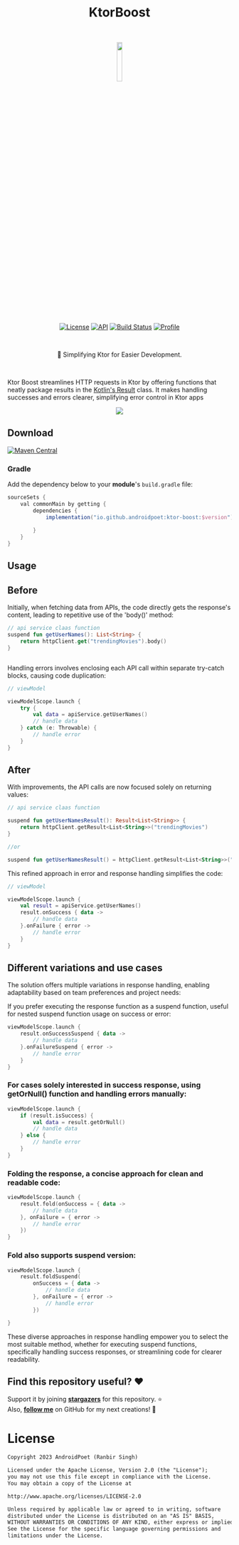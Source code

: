 <h1 align="center">KtorBoost</h1></br>



<p align="center">
	<img src="https://github.com/AndroidPoet/KtorBoost/assets/13647384/bc97617b-73e3-4298-a2d6-3bd62db97887" width="15%"/>

</p> <br>

<p align="center">
  <a href="https://opensource.org/licenses/Apache-2.0"><img alt="License" src="https://img.shields.io/badge/License-Apache%202.0-blue.svg"/></a>
  <a href="https://android-arsenal.com/api?level=21"><img alt="API" src="https://img.shields.io/badge/API-21%2B-brightgreen.svg?style=flat"/></a>
  <a href="https://github.com/androidpoet/KtorBoost/actions/workflows/build.yml"><img alt="Build Status" 
  src="https://github.com/androidpoet/KtorBoost/actions/workflows/build.yml/badge.svg"/></a>
 <a href="https://github.com/androidpoet"><img alt="Profile" src="https://user-images.githubusercontent.com/13647384/162662962-82e3c1eb-baf8-4e21-ad26-d4c4e3c31e44.svg"/></a>
</p><br>




<p align="center">
🚀 Simplifying Ktor for Easier Development.
</p><br>

Ktor Boost streamlines HTTP requests in Ktor by offering functions that neatly package results in the [Kotlin's Result](https://kotlinlang.org/api/latest/jvm/stdlib/kotlin/-result/) class. It makes
handling successes and errors clearer, simplifying error control in Ktor apps


<p align="center">
<img src="https://github.com/AndroidPoet/KtorBoost/assets/13647384/7f99beb3-10a4-4795-a8d0-d70403a2555a"
"/>
</p>

## Download

[![Maven Central](https://img.shields.io/maven-central/v/io.github.androidpoet/ktor-boost.svg?label=Maven%20Central)](https://search.maven.org/search?q=g:%22io.github.androidpoet%22%20AND%20a:%22ktor-boost%22)

### Gradle

Add the dependency below to your **module**'s `build.gradle` file:

```gradle
sourceSets {
    val commonMain by getting {
        dependencies {
            implementation("io.github.androidpoet:ktor-boost:$version")
    
        }
    }
}
```

## Usage

## Before

Initially, when fetching data from APIs, the code directly gets the response's content, leading to
repetitive use of the 'body()' method:

```kotlin
// api service claas function 
suspend fun getUserNames(): List<String> {
    return httpClient.get("trendingMovies").body()
}



```

Handling errors involves enclosing each API call within separate try-catch blocks, causing code
duplication:

```kotlin
// viewModel

viewModelScope.launch {
    try {
        val data = apiService.getUserNames()
        // handle data
    } catch (e: Throwable) {
        // handle error 
    }
}


```

## After

With improvements, the API calls are now focused solely on returning values:

```kotlin
// api service claas function 

suspend fun getUserNamesResult(): Result<List<String>> {
    return httpClient.getResult<List<String>>("trendingMovies")
}

//or

suspend fun getUserNamesResult() = httpClient.getResult<List<String>>("trendingMovies")

```

This refined approach in error and response handling simplifies the code:

```kotlin
// viewModel

viewModelScope.launch {
    val result = apiService.getUserNames()
    result.onSuccess { data ->
        // handle data
    }.onFailure { error ->
        // handle error 
    }
}

```

## Different variations and use cases

The solution offers multiple variations in response handling, enabling adaptability based on team
preferences and project needs:

If you prefer executing the response function as a suspend function, useful for nested suspend
function usage on success or error:

```kotlin
viewModelScope.launch {
    result.onSuccessSuspend { data ->
        // handle data
    }.onFailureSuspend { error ->
        // handle error
    }
}

```

### For cases solely interested in success response, using getOrNull() function and handling errors manually:

```kotlin
viewModelScope.launch {
    if (result.isSuccess) {
        val data = result.getOrNull()
        // handle data
    } else {
        // handle error
    }
}

```

### Folding the response, a concise approach for clean and readable code:

```kotlin
viewModelScope.launch {
    result.fold(onSuccess = { data ->
        // handle data
    }, onFailure = { error ->
        // handle error
    })
}

```

### Fold also supports suspend version:

```kotlin
viewModelScope.launch {
    result.foldSuspend(
        onSuccess = { data ->
            // handle data
        }, onFailure = { error ->
            // handle error
        })

}

```

These diverse approaches in response handling empower you to select the most suitable method,
whether for executing suspend functions,
specifically handling success responses, or streamlining code for clearer readability.

## Find this repository useful? :heart:

Support it by joining __[stargazers](https://github.com/androidpoet/KtorBoost/stargazers)__ for this
repository. :star: <br>
Also, __[follow me](https://github.com/androidpoet)__ on GitHub for my next creations! 🤩


# License
```xml
Copyright 2023 AndroidPoet (Ranbir Singh)

Licensed under the Apache License, Version 2.0 (the "License");
you may not use this file except in compliance with the License.
You may obtain a copy of the License at

http://www.apache.org/licenses/LICENSE-2.0

Unless required by applicable law or agreed to in writing, software
distributed under the License is distributed on an "AS IS" BASIS,
WITHOUT WARRANTIES OR CONDITIONS OF ANY KIND, either express or implied.
See the License for the specific language governing permissions and
limitations under the License.
```
